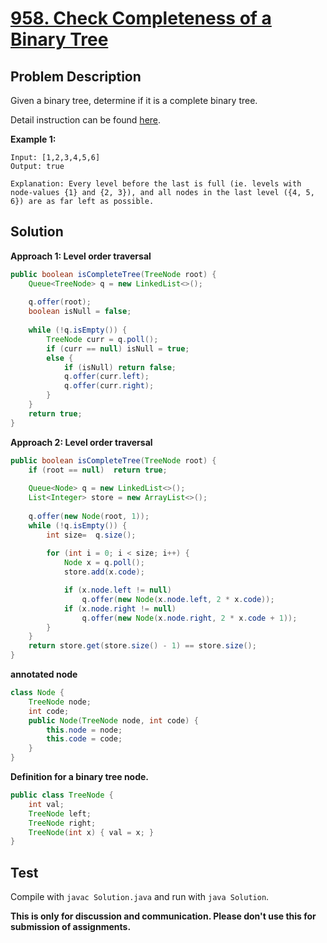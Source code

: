 # [958. Check Completeness of a Binary Tree][title]

## Problem Description

Given a binary tree, determine if it is a complete binary tree.

Detail instruction can be found [here][title].

**Example 1:**

```
Input: [1,2,3,4,5,6]
Output: true

Explanation: Every level before the last is full (ie. levels with node-values {1} and {2, 3}), and all nodes in the last level ({4, 5, 6}) are as far left as possible.
```

## Solution

**Approach 1: Level order traversal**

```java
public boolean isCompleteTree(TreeNode root) {
    Queue<TreeNode> q = new LinkedList<>();
    
    q.offer(root);
    boolean isNull = false;
    
    while (!q.isEmpty()) {
        TreeNode curr = q.poll();
        if (curr == null) isNull = true;
        else {
            if (isNull) return false;
            q.offer(curr.left);
            q.offer(curr.right);
        }
    }
    return true;
}
```

**Approach 2: Level order traversal**

```java
public boolean isCompleteTree(TreeNode root) {
    if (root == null)  return true;
    
    Queue<Node> q = new LinkedList<>();
    List<Integer> store = new ArrayList<>();
    
    q.offer(new Node(root, 1));
    while (!q.isEmpty()) {
        int size=  q.size();
        
        for (int i = 0; i < size; i++) {
            Node x = q.poll();
            store.add(x.code);

            if (x.node.left != null)
                q.offer(new Node(x.node.left, 2 * x.code));
            if (x.node.right != null)
                q.offer(new Node(x.node.right, 2 * x.code + 1));
        }
    }
    return store.get(store.size() - 1) == store.size();
}
```

**annotated node**

```java
class Node {
    TreeNode node;
    int code;
    public Node(TreeNode node, int code) {
        this.node = node;
        this.code = code;
    }
}
```

**Definition for a binary tree node.**

```java
public class TreeNode {
    int val;
    TreeNode left;
    TreeNode right;
    TreeNode(int x) { val = x; }
}
```

## Test

Compile with `javac Solution.java` and run with `java Solution`.


**This is only for discussion and communication. Please don't use this for submission of assignments.**

[title]: https://leetcode.com/problems/check-completeness-of-a-binary-tree/submissions/